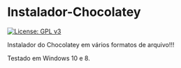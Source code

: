 # Instalador-Chocolatey
[![License: GPL v3](https://img.shields.io/badge/License-GPLv3-dark.svg)](https://www.gnu.org/licenses/gpl-3.0)

Instalador do Chocolatey em vários formatos de arquivo!!!

Testado em Windows 10 e 8.
